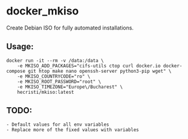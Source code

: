 # docker_mkiso

Create Debian ISO for fully automated installations.

## Usage:
```
docker run -it --rm -v /data:/data \
	-e MKISO_ADD_PACKAGES="cifs-utils ctop curl docker.io docker-compose git htop make nano openssh-server python3-pip wget" \
	-e MKISO_COUNTRYCODE="ro" \
	-e MKISO_ROOT_PASSWORD="root" \
	-e MKISO_TIMEZONE="Europe\/Bucharest" \
	hecristi/mkiso:latest
```

## TODO:
	- Default values for all env variables
	- Replace more of the fixed values with variables
